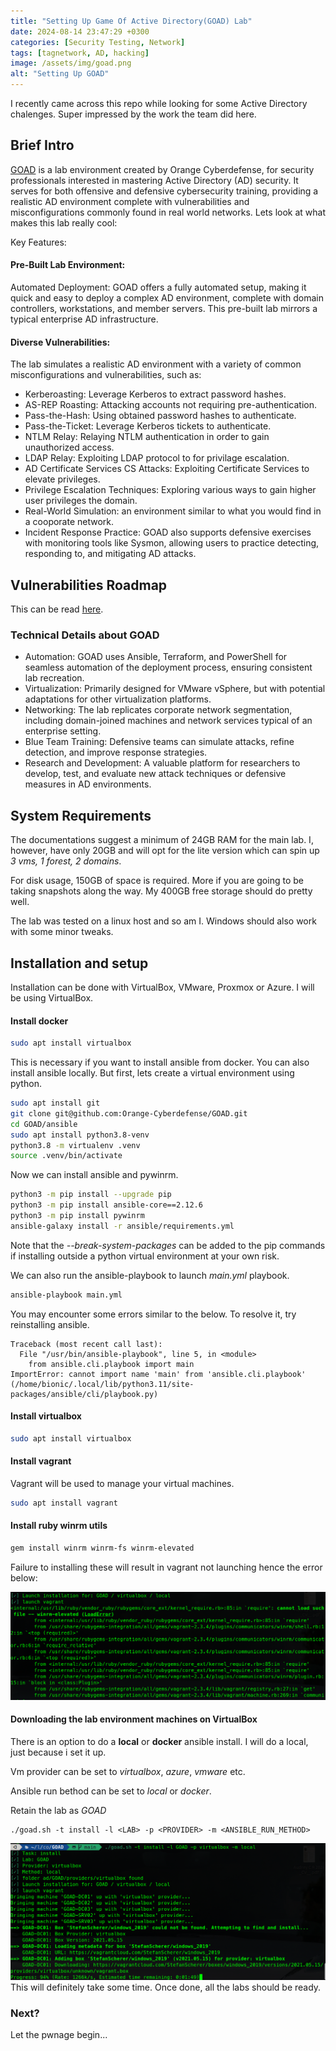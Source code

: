 ```yaml
---
title: "Setting Up Game Of Active Directory(GOAD) Lab"
date: 2024-08-14 23:47:29 +0300
categories: [Security Testing, Network]
tags: [tagnetwork, AD, hacking]
image: /assets/img/goad.png
alt: "Setting Up GOAD"
---
```

I recently came across this repo while looking for some Active Directory chalenges. Super impressed by the work the team did here.

## Brief Intro
[GOAD](https://github.com/Orange-Cyberdefense/GOAD/) is a lab environment created by Orange Cyberdefense, for security professionals interested in mastering Active Directory (AD) security. It serves for both offensive and defensive cybersecurity training, providing a realistic AD environment complete with vulnerabilities and misconfigurations commonly found in real world networks. Lets look at what makes this lab really cool:

Key Features:
#### Pre-Built Lab Environment:
Automated Deployment: GOAD offers a fully automated setup, making it quick and easy to deploy a complex AD environment, complete with domain controllers, workstations, and member servers. This pre-built lab mirrors a typical enterprise AD infrastructure.

#### Diverse Vulnerabilities: 
The lab simulates a realistic AD environment with a variety of common misconfigurations and vulnerabilities, such as:
- Kerberoasting: Leverage Kerberos to extract password hashes.
- AS-REP Roasting: Attacking accounts not requiring pre-authentication.
- Pass-the-Hash: Using obtained password hashes to authenticate.
- Pass-the-Ticket: Leverage Kerberos tickets to authenticate.
- NTLM Relay: Relaying NTLM authentication in order to gain unauthorized access.
- LDAP Relay: Exploiting LDAP protocol to for privilage escalation.
- AD Certificate Services CS Attacks: Exploiting Certificate Services to elevate privileges.
- Privilege Escalation Techniques: Exploring various ways to gain higher user privileges the domain.
- Real-World Simulation: an environment similar to what you would find in a cooporate network.
- Incident Response Practice: GOAD also supports defensive exercises with monitoring tools like Sysmon, allowing users to practice detecting, responding to, and mitigating AD attacks.

## Vulnerabilities Roadmap
This can be read [here](https://github.com/Orange-Cyberdefense/GOAD#road-map).

### Technical Details about GOAD
- Automation: GOAD uses Ansible, Terraform, and PowerShell for seamless automation of the deployment process, ensuring consistent lab recreation.
- Virtualization: Primarily designed for VMware vSphere, but with potential adaptations for other virtualization platforms.
- Networking: The lab replicates corporate network segmentation, including domain-joined machines and network services typical of an enterprise setting.
- Blue Team Training: Defensive teams can simulate attacks, refine detection, and improve response strategies.
- Research and Development: A valuable platform for researchers to develop, test, and evaluate new attack techniques or defensive measures in AD environments.

## System Requirements
The documentations suggest a minimum of 24GB RAM for the main lab. I, however, have only 20GB and will opt for the lite version which can spin up *3 vms, 1 forest, 2 domains*.

For disk usage, 150GB of space is required. More if you are going to be taking snapshots along the way. My 400GB free storage should do pretty well.

The lab was tested on a linux host and so am I. Windows should also work with some minor tweaks.

## Installation and setup
Installation can be done with VirtualBox, VMware, Proxmox or Azure.
I will be using VirtualBox.

#### Install docker
```bash
sudo apt install virtualbox
```
This is necessary if you want to install ansible from docker.
You can also install ansible locally. But first, lets create a virtual environment using python.
```bash
sudo apt install git
git clone git@github.com:Orange-Cyberdefense/GOAD.git
cd GOAD/ansible
sudo apt install python3.8-venv
python3.8 -m virtualenv .venv
source .venv/bin/activate
```
Now we can install ansible and pywinrm.
```bash
python3 -m pip install --upgrade pip
python3 -m pip install ansible-core==2.12.6
python3 -m pip install pywinrm
ansible-galaxy install -r ansible/requirements.yml
```
Note that the *--break-system-packages* can be added to the pip commands if installing outside a python virtual environment at your own risk.

We can also run the ansible-playbook to launch *main.yml* playbook.
```bash
ansible-playbook main.yml
```
You may encounter some errors similar to the below. To resolve it, try reinstalling ansible.
```text
Traceback (most recent call last):
  File "/usr/bin/ansible-playbook", line 5, in <module>
    from ansible.cli.playbook import main
ImportError: cannot import name 'main' from 'ansible.cli.playbook' (/home/bionic/.local/lib/python3.11/site-packages/ansible/cli/playbook.py)
```

#### Install virtualbox
```bash
sudo apt install virtualbox
```

#### Install vagrant
Vagrant will be used to manage your virtual machines.
```bash
sudo apt install vagrant
```
#### Install ruby winrm utils
```bash
gem install winrm winrm-fs winrm-elevated
```
Failure to installing these will result in vagrant not launching hence the error below:

![error](/assets/img/vagerr.png)

#### Downloading the lab environment machines on VirtualBox
There is an option to do a **local** or **docker** ansible install. I will do a local, just because i set it up. 

Vm provider can be set to *virtualbox*, *azure*, *vmware* etc.

Ansible run bethod can be set to *local* or *docker*.

Retain the lab as *GOAD*
```text
./goad.sh -t install -l <LAB> -p <PROVIDER> -m <ANSIBLE_RUN_METHOD>
```
![download lab](/assets/img/runlab.png)
This will definitely take some time. Once done, all the labs should be ready.

### Next?
Let the pwnage begin...